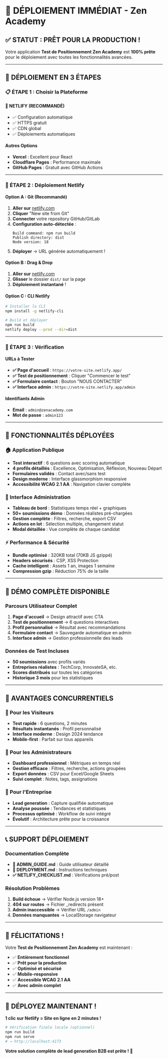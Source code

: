 # 🚀 DÉPLOIEMENT IMMÉDIAT - Zen Academy

## ✅ **STATUT : PRÊT POUR LA PRODUCTION !**

Votre application **Test de Positionnement Zen Academy** est **100% prête** pour le déploiement avec toutes les fonctionnalités avancées.

---

## 🎯 **DÉPLOIEMENT EN 3 ÉTAPES**

### **📋 ÉTAPE 1 : Choisir la Plateforme**

#### **🌟 NETLIFY (RECOMMANDÉ)**
- ✅ Configuration automatique
- ✅ HTTPS gratuit
- ✅ CDN global
- ✅ Déploiements automatiques

#### **Autres Options**
- **Vercel** : Excellent pour React
- **Cloudflare Pages** : Performance maximale
- **GitHub Pages** : Gratuit avec GitHub Actions

---

### **🔗 ÉTAPE 2 : Déploiement Netlify**

#### **Option A : Git (Recommandé)**
1. **Aller sur** [netlify.com](https://netlify.com)
2. **Cliquer** "New site from Git"
3. **Connecter** votre repository GitHub/GitLab
4. **Configuration auto-détectée** :
   ```
   Build command: npm run build
   Publish directory: dist
   Node version: 18
   ```
5. **Déployer** → URL générée automatiquement !

#### **Option B : Drag & Drop**
1. **Aller sur** [netlify.com](https://netlify.com)
2. **Glisser** le dossier `dist/` sur la page
3. **Déploiement instantané** !

#### **Option C : CLI Netlify**
```bash
# Installer la CLI
npm install -g netlify-cli

# Build et déployer
npm run build
netlify deploy --prod --dir=dist
```

---

### **🎉 ÉTAPE 3 : Vérification**

#### **URLs à Tester**
- **✅ Page d'accueil** : `https://votre-site.netlify.app/`
- **✅ Test de positionnement** : Cliquer "Commencer le test"
- **✅ Formulaire contact** : Bouton "NOUS CONTACTER"
- **✅ Interface admin** : `https://votre-site.netlify.app/admin`

#### **Identifiants Admin**
- **Email** : `admin@zenacademy.com`
- **Mot de passe** : `admin123`

---

## 🎯 **FONCTIONNALITÉS DÉPLOYÉES**

### **🏠 Application Publique**
- **Test interactif** : 6 questions avec scoring automatique
- **4 profils détaillés** : Excellence, Optimisation, Réflexion, Nouveau Départ
- **Formulaires validés** : Contact avec/sans test
- **Design moderne** : Interface glassmorphism responsive
- **Accessibilité WCAG 2.1 AA** : Navigation clavier complète

### **🔐 Interface Administration**
- **Tableau de bord** : Statistiques temps réel + graphiques
- **50+ soumissions démo** : Données réalistes pré-chargées
- **Gestion complète** : Filtres, recherche, export CSV
- **Actions en lot** : Sélection multiple, changement statut
- **Modal détaillée** : Vue complète de chaque candidat

### **⚡ Performance & Sécurité**
- **Bundle optimisé** : 320KB total (70KB JS gzippé)
- **Headers sécurisés** : CSP, XSS Protection
- **Cache intelligent** : Assets 1 an, images 1 semaine
- **Compression gzip** : Réduction 75% de la taille

---

## 🎪 **DÉMO COMPLÈTE DISPONIBLE**

### **Parcours Utilisateur Complet**
1. **Page d'accueil** → Design attractif avec CTA
2. **Test de positionnement** → 6 questions interactives
3. **Profil personnalisé** → Résultat avec recommandations
4. **Formulaire contact** → Sauvegarde automatique en admin
5. **Interface admin** → Gestion professionnelle des leads

### **Données de Test Incluses**
- **50 soumissions** avec profils variés
- **Entreprises réalistes** : TechCorp, InnovateSA, etc.
- **Scores distribués** sur toutes les catégories
- **Historique 3 mois** pour les statistiques

---

## 🌟 **AVANTAGES CONCURRENTIELS**

### **🎯 Pour les Visiteurs**
- **Test rapide** : 6 questions, 2 minutes
- **Résultats instantanés** : Profil personnalisé
- **Interface moderne** : Design 2024 tendance
- **Mobile-first** : Parfait sur tous appareils

### **🔧 Pour les Administrateurs**
- **Dashboard professionnel** : Métriques en temps réel
- **Gestion efficace** : Filtres, recherche, actions groupées
- **Export données** : CSV pour Excel/Google Sheets
- **Suivi complet** : Notes, tags, assignations

### **🚀 Pour l'Entreprise**
- **Lead generation** : Capture qualifiée automatique
- **Analyse poussée** : Tendances et statistiques
- **Processus optimisé** : Workflow de suivi intégré
- **Évolutif** : Architecture prête pour la croissance

---

## 📞 **SUPPORT DÉPLOIEMENT**

### **Documentation Complète**
- **📖 ADMIN_GUIDE.md** : Guide utilisateur détaillé
- **🔧 DEPLOYMENT.md** : Instructions techniques
- **✅ NETLIFY_CHECKLIST.md** : Vérifications pré/post

### **Résolution Problèmes**
1. **Build échoue** → Vérifier Node.js version 18+
2. **404 sur routes** → Fichier _redirects présent
3. **Admin inaccessible** → Vérifier URL `/admin`
4. **Données manquantes** → LocalStorage navigateur

---

## 🎊 **FÉLICITATIONS !**

Votre **Test de Positionnement Zen Academy** est maintenant :

- ✅ **Entièrement fonctionnel**
- ✅ **Prêt pour la production**
- ✅ **Optimisé et sécurisé**
- ✅ **Mobile-responsive**
- ✅ **Accessible WCAG 2.1 AA**
- ✅ **Avec admin complet**

---

## 🚀 **DÉPLOYEZ MAINTENANT !**

**1 clic sur Netlify = Site en ligne en 2 minutes !**

```bash
# Vérification finale locale (optionnel)
npm run build
npm run serve
# → http://localhost:4173
```

**Votre solution complète de lead generation B2B est prête ! 🎯**